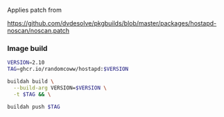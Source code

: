 Applies patch from

https://github.com/dvdesolve/pkgbuilds/blob/master/packages/hostapd-noscan/noscan.patch

### Image build

```bash
VERSION=2.10
TAG=ghcr.io/randomcoww/hostapd:$VERSION

buildah build \
  --build-arg VERSION=$VERSION \
  -t $TAG && \

buildah push $TAG
```
